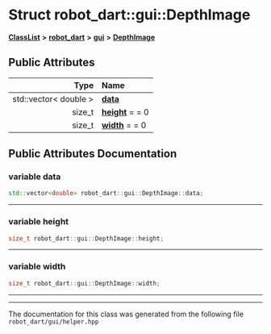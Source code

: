 

# Struct robot\_dart::gui::DepthImage



[**ClassList**](annotated.md) **>** [**robot\_dart**](namespacerobot__dart.md) **>** [**gui**](namespacerobot__dart_1_1gui.md) **>** [**DepthImage**](structrobot__dart_1_1gui_1_1DepthImage.md)


























## Public Attributes

| Type | Name |
| ---: | :--- |
|  std::vector&lt; double &gt; | [**data**](#variable-data)  <br> |
|  size\_t | [**height**](#variable-height)   = = 0<br> |
|  size\_t | [**width**](#variable-width)   = = 0<br> |












































## Public Attributes Documentation




### variable data 

```C++
std::vector<double> robot_dart::gui::DepthImage::data;
```




<hr>



### variable height 

```C++
size_t robot_dart::gui::DepthImage::height;
```




<hr>



### variable width 

```C++
size_t robot_dart::gui::DepthImage::width;
```




<hr>

------------------------------
The documentation for this class was generated from the following file `robot_dart/gui/helper.hpp`

